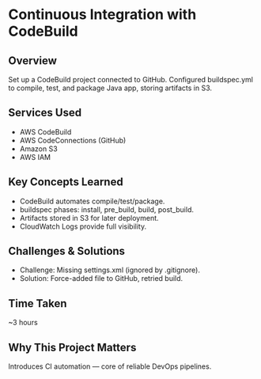 # Continuous Integration with CodeBuild

## Overview
Set up a CodeBuild project connected to GitHub. Configured buildspec.yml to compile, test, and package Java app, storing artifacts in S3.

## Services Used
- AWS CodeBuild  
- AWS CodeConnections (GitHub)  
- Amazon S3  
- AWS IAM  

## Key Concepts Learned
- CodeBuild automates compile/test/package.  
- buildspec phases: install, pre_build, build, post_build.  
- Artifacts stored in S3 for later deployment.  
- CloudWatch Logs provide full visibility.  

## Challenges & Solutions
- Challenge: Missing settings.xml (ignored by .gitignore).  
- Solution: Force-added file to GitHub, retried build.  

## Time Taken
~3 hours  

## Why This Project Matters
Introduces CI automation — core of reliable DevOps pipelines.
